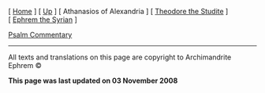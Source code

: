 \[ [Home](index.md) \] \[ [Up](voiceof.md) \] \[ Athanasios of Alexandria \] \[ [Theodore the Studite](theodore.md) \] \[ [Ephrem the Syrian](ephrem.md) \]

[Psalm Commentary](psalm_commentary.md)

------------------------------------------------------------------------

All texts and translations on this page are copyright to
Archimandrite Ephrem ©

**This page was last updated on 03 November 2008**
